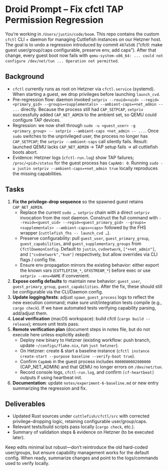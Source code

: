 # Droid Prompt – Fix cfctl TAP Permission Regression

You’re working in `/Users/justin/code/boom`. This repo contains the custom `cfctl` CLI + daemon for managing Cuttlefish instances on our Hetzner host. The goal is to undo a regression introduced by commit `487a5d6` (“cfctl: make guest user/group/caps configurable, preserve env, add caps”). After that change, every guest boot now fails with `qemu-system-x86_64: ... could not configure /dev/net/tun ... Operation not permitted`.

## Background
- `cfctl` currently runs as root on Hetzner via `cfctl.service` (systemd). When starting a guest, we drop privileges before launching `launch_cvd`.
- Pre-regression flow: daemon invoked `setpriv --reuid=<uid> --regid=<primary_gid> --groups=<supplementals> --ambient-caps=+net_admin -- ...` directly. Because the process still had `CAP_SETPCAP`, `setpriv` successfully added `CAP_NET_ADMIN` to the ambient set, so QEMU could configure TAP devices.
- Regression: we now shell through `sudo -u <guest_user> -g <primary_group> -- setpriv --ambient-caps +net_admin -- ...`. Once `sudo` switches to the unprivileged user, the process no longer has `CAP_SETPCAP`; the `setpriv --ambient-caps` call silently fails. Result: launched QEMU lacks `CAP_NET_ADMIN` → TAP setup fails → all cuttlefish boots abort.
- Evidence: Hetzner logs (`cfctl-run.log`) show TAP failures; `/proc/<pid>/status` for the guest process has `CapAmb: 0`. Running `sudo -u justin setpriv --ambient-caps=+net_admin true` locally reproduces the missing capabilities.

## Tasks
1. **Fix the privilege-drop sequence** so the spawned guest retains `CAP_NET_ADMIN`.
   - Replace the current `sudo … setpriv` chain with a direct `setpriv` invocation from the root daemon. Construct the full command with `--reuid=<guest_uid> --regid=<guest_primary_gid> --groups=<supplementals> --ambient-caps=<caps>` followed by the FHS wrapper (`cuttlefish_fhs -- launch_cvd …`).
   - Preserve configurability: pull `guest_user`, `guest_primary_group`, `guest_capabilities`, and `guest_supplementary_groups` from `CfctlDaemonConfig`. Default to `justin`, `cvdnetwork`, `["+net_admin"]`, and `["cvdnetwork","kvm"]` respectively, but allow overrides via CLI flags / config file.
   - Ensure env propagation mirrors the existing behavior: either export the known vars (`CUTTLEFISH_*`, `GFXSTREAM_*`) before exec or use `setpriv --env=NAME` if convenient.
2. **Expose config defaults** to maintain new behavior: `guest_user`, `guest_primary_group`, `guest_capabilities`. After the fix, these should still be configurable via the CLI/Daemon config.
3. **Update logging/tests**: adjust `spawn_guest_process` logs to reflect the new execution command; make sure unit/integration tests compile (e.g., `cargo check`). If we have automated tests verifying capability parsing, add/adjust them.
4. **Local verification** (macOS workspace): build cfctl (`cargo build --release`); ensure unit tests pass.
5. **Remote verification plan** (document steps in notes file, but do not execute here unless explicitly asked):
   - Deploy new binary to Hetzner (existing workflow: push branch, update `~/configs/flake.nix`, run `just hetzner`).
   - On Hetzner: create & start a baseline instance (`cfctl instance create-start --purpose baseline --verify-boot true`).
   - Confirm `CapAmb` in the guest process includes `0000000002000000` (CAP_NET_ADMIN) and that QEMU no longer errors on `/dev/net/tun`.
   - Record console logs, `cfctl-run.log`, and confirm `[cf-heartbeat]` outputs if using heartbeat init.
6. **Documentation**: update `notes/experiment-6-baseline.md` or new entry summarizing the regression and fix.

## Deliverables
- Updated Rust sources under `cuttlefish/cfctl/src` with corrected privilege-dropping logic, retaining configurable user/group/caps.
- Relevant tests/build scripts pass locally (`cargo check`, etc.).
- Summary of validation steps & evidence on Hetzner (to be executed later).

Keep edits minimal but robust—don’t reintroduce the old hard-coded user/groups, but ensure capability management works for the default config. When ready, summarize changes and point to the logs/commands used to verify locally.
